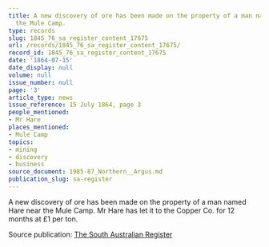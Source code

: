 ```yaml
---
title: A new discovery of ore has been made on the property of a man named Hare near
  the Mule Camp.
type: records
slug: 1845_76_sa_register_content_17675
url: /records/1845_76_sa_register_content_17675/
record_id: 1845_76_sa_register_content_17675
date: '1864-07-15'
date_display: null
volume: null
issue_number: null
page: '3'
article_type: news
issue_reference: 15 July 1864, page 3
people_mentioned:
- Mr Hare
places_mentioned:
- Mule Camp
topics:
- mining
- discovery
- business
source_document: 1985-87_Northern__Argus.md
publication_slug: sa-register
---
```


A new discovery of ore has been made on the property of a man named Hare near the Mule Camp.  Mr Hare has let it to the Copper Co. for 12 months at £1 per ton.

Source publication: [The South Australian Register](/publications/sa-register/)
